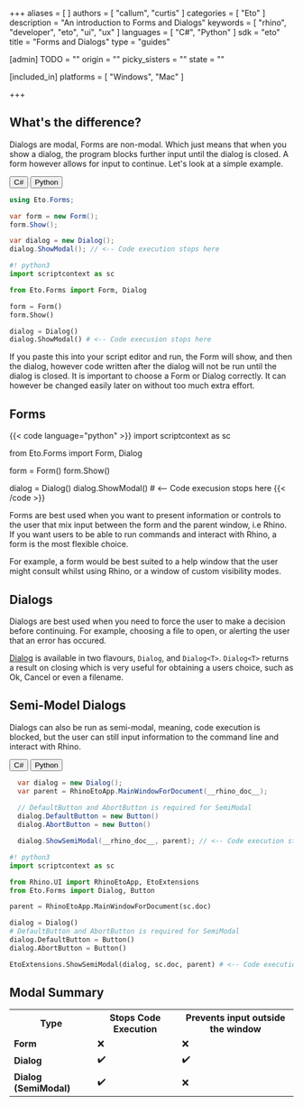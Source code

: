 +++
aliases = [ ]
authors = [ "callum", "curtis" ]
categories = [ "Eto" ]
description = "An introduction to Forms and Dialogs"
keywords = [ "rhino", "developer", "eto", "ui", "ux" ]
languages = [ "C#", "Python" ]
sdk = "eto"
title = "Forms and Dialogs"
type = "guides"

[admin]
TODO = ""
origin = ""
picky_sisters = ""
state = ""

[included_in]
platforms = [ "Windows", "Mac" ]

+++

## What's the difference?
Dialogs are modal, Forms are non-modal. Which just means that when you show a dialog, the program blocks further input until the dialog is closed. A form however allows for input to continue. Let's look at a simple example.


<div class="codetab">
  <button class="tablinks" onclick="openCodeTab(event, 'cs')" id="defaultOpen">C#</button>
  <button class="tablinks" onclick="openCodeTab(event, 'py')">Python</button>
</div>

<div class="tab-content">
  <div class="codetab-content" id="cs">

  ```cs
  using Eto.Forms;

  var form = new Form();
  form.Show();

  var dialog = new Dialog();
  dialog.ShowModal(); // <-- Code execution stops here
  ```

  </div>

  <div class="codetab-content" id="py">

  ```py
  #! python3
  import scriptcontext as sc

  from Eto.Forms import Form, Dialog

  form = Form()
  form.Show()

  dialog = Dialog()
  dialog.ShowModal() # <-- Code execusion stops here
  ```

  </div>
</div>


If you paste this into your script editor and run, the Form will show, and then the dialog, however code written after the dialog will not be run until the dialog is closed. It is important to choose a Form or Dialog correctly. It can however be changed easily later on without too much extra effort.

## Forms

{{< code language="python" >}}
import scriptcontext as sc

  from Eto.Forms import Form, Dialog

  form = Form()
  form.Show()

  dialog = Dialog()
  dialog.ShowModal() # <-- Code execusion stops here
{{< /code >}}

Forms are best used when you want to present information or controls to the user that mix input between the form and the parent window, i.e Rhino. If you want users to be able to run commands and interact with Rhino, a form is the most flexible choice.

For example, a form would be best suited to a help window that the user might consult whilst using Rhino, or a window of custom visibility modes.


## Dialogs

Dialogs are best used when you need to force the user to make a decision before continuing. For example, choosing a file to open, or alerting the user that an error has occured.

[Dialog](pages.picoe.ca/docs/api/html/N_Eto_Dialog.htm) is available in two flavours, `Dialog`, and `Dialog<T>`. 
`Dialog<T>` returns a result on closing which is very useful for obtaining a users choice, such as Ok, Cancel or even a filename.

<!-- TODO : Research DialogDisplayMode> -->


## Semi-Model Dialogs
Dialogs can also be run as semi-modal, meaning, code execution is blocked, but the user can still input information to the command line and interact with Rhino.

<div class="codetab">
  <button class="tablinks1" onclick="openCodeTab(event, 'cs1')" id="defaultOpen1">C#</button>
  <button class="tablinks1" onclick="openCodeTab(event, 'py1')">Python</button>
</div>

<div class="tab-content">
  <div class="codetab-content1" id="cs1">

  ```cs
    var dialog = new Dialog();
    var parent = RhinoEtoApp.MainWindowForDocument(__rhino_doc__);
    
    // DefaultButton and AbortButton is required for SemiModal
    dialog.DefaultButton = new Button()
    dialog.AbortButton = new Button()

    dialog.ShowSemiModal(__rhino_doc__, parent); // <-- Code execution stops here
  ```

  </div>
  <div class="codetab-content1" id="py1">

  ```py
  #! python3
  import scriptcontext as sc

  from Rhino.UI import RhinoEtoApp, EtoExtensions
  from Eto.Forms import Dialog, Button

  parent = RhinoEtoApp.MainWindowForDocument(sc.doc)

  dialog = Dialog()
  # DefaultButton and AbortButton is required for SemiModal
  dialog.DefaultButton = Button()
  dialog.AbortButton = Button()

  EtoExtensions.ShowSemiModal(dialog, sc.doc, parent) # <-- Code execution stops here
  ```

  </div>
</div>



## Modal Summary
<table class="rounded">
  <tr>
    <th>Type</th>
    <th>Stops Code Execution</th>
    <th>Prevents input outside the window</th>
  </tr>
  <tr>
    <td><b>Form</b></td>
    <td>❌</td>
    <td>❌</td>
  </tr>
  <tr>
    <td><b>Dialog</b></td>
    <td>✔️</td>
    <td>✔️</td>
  </tr>
  <tr>
    <td><b>Dialog (SemiModal)</b></td>
    <td>✔️</td>
    <td>❌</td>
  </tr>
</table>
